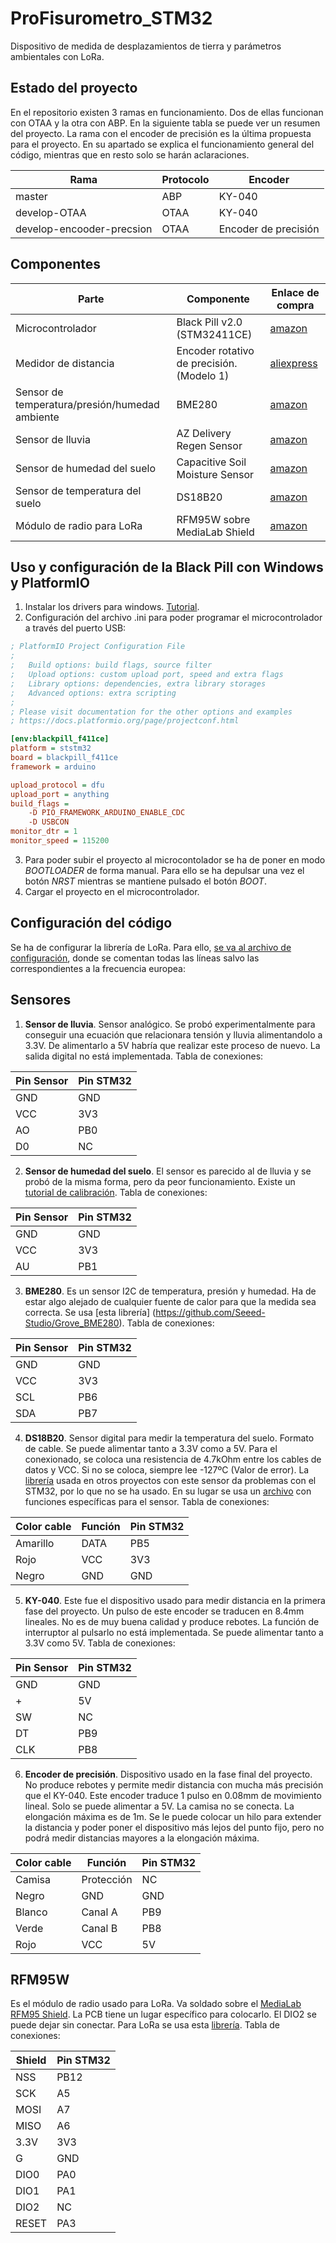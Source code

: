 # ProFisurometro_STM32
Dispositivo de medida de desplazamientos de tierra y parámetros ambientales con LoRa.

## Estado del proyecto
En el repositorio existen 3 ramas en funcionamiento. Dos de ellas funcionan con OTAA y la otra con ABP. En la siguiente tabla se puede ver un resumen del proyecto. La rama con el encoder de precisión es la última propuesta para el proyecto. En su apartado se explica el funcionamiento general del código, mientras que en resto solo se harán aclaraciones.

| Rama | Protocolo | Encoder |
| ---- | --------- | ------- |
| master | ABP | KY-040 |
| develop-OTAA | OTAA | KY-040 |
| develop-encooder-precsion | OTAA | Encoder de precisión |

## Componentes
| Parte  | Componente | Enlace de compra |
| ------------- | ------------- | -------|
| Microcontrolador  | Black Pill v2.0 (STM32411CE)  | [amazon](https://www.amazon.com/-/es/CANADUINO-STM32-Pastilla-STM32F411CEU6-incluido/dp/B0847G8RQF)|
| Medidor de distancia  |  Encoder rotativo de precisión. (Modelo 1) | [aliexpress](https://es.aliexpress.com/item/4000354494107.html) |
| Sensor de temperatura/presión/humedad ambiente |  BME280 | [amazon](https://www.amazon.es/TECNOIOT-Temperatura-tuberías-barométrico-gy-bme280/dp/B07RLM9D3S) |
| Sensor de lluvia  |  AZ Delivery Regen Sensor | [amazon](https://www.amazon.es/AZDelivery-Lluvia-lluvia-Sensor-Arduino/dp/B07CP2GX9P/ref=sr_1_5) |
| Sensor de humedad del suelo | Capacitive Soil Moisture Sensor | [amazon](https://www.amazon.es/KeeYees-Piezas-Módulo-Humedad-Capacitivo/dp/B07R174TM1/ref=sr_1_6) |
| Sensor de temperatura del suelo  | DS18B20 | [amazon](https://www.amazon.es/ICQUANZX-Temperatura-Termómetro-termopar-Resistencia/dp/B088LQ7HMH/ref=sr_1_8) |
| Módulo de radio para LoRa | RFM95W sobre MediaLab Shield | [amazon](https://www.amazon.es/BOBEINI-Transceptor-inalámbrico-LoRaTM-transmisor-receptor/dp/B09DS8BZ3D/ref=sr_1_7) |

## Uso y configuración de la Black Pill con Windows y PlatformIO
1. Instalar los drivers para windows. [Tutorial](https://github.com/profezzorn/ProffieOS/wiki/zadig).
2. Configuración del archivo .ini para poder programar el microcontrolador a través del puerto USB:
``` ini
; PlatformIO Project Configuration File
;
;   Build options: build flags, source filter
;   Upload options: custom upload port, speed and extra flags
;   Library options: dependencies, extra library storages
;   Advanced options: extra scripting
;
; Please visit documentation for the other options and examples
; https://docs.platformio.org/page/projectconf.html

[env:blackpill_f411ce]
platform = ststm32
board = blackpill_f411ce
framework = arduino

upload_protocol = dfu
upload_port = anything
build_flags = 
	-D PIO_FRAMEWORK_ARDUINO_ENABLE_CDC
	-D USBCON
monitor_dtr = 1
monitor_speed = 115200
```
3. Para poder subir el proyecto al microcontolador se ha de poner en modo *BOOTLOADER* de forma manual. Para ello se ha depulsar una vez el botón *NRST* mientras se mantiene pulsado el botón *BOOT*.
4. Cargar el proyecto en el microcontrolador.

## Configuración del código
Se ha de configurar la librería de LoRa. Para ello, [se va al archivo de configuración](), donde se comentan todas las líneas salvo las correspondientes a la frecuencia europea:

## Sensores
1. **Sensor de lluvia**. Sensor analógico. Se probó experimentalmente para conseguir una ecuación que relacionara tensión y lluvia alimentandolo a 3.3V. De alimentarlo a 5V habría que realizar este proceso de nuevo. La salida digital no está implementada. Tabla de conexiones:

| Pin Sensor | Pin STM32 |
| ---------- | --------- |
| GND | GND |
| VCC | 3V3 |
| AO | PB0 |
| D0 | NC |

2. **Sensor de humedad del suelo**.
El sensor es parecido al de lluvia y se probó de la misma forma, pero da peor funcionamiento. Existe un [tutorial de calibración](https://www.switchdoc.com/2020/06/tutorial-capacitive-moisture-sensor-grove/). Tabla de conexiones:

| Pin Sensor | Pin STM32 |
| ---------- | --------- |
| GND | GND |
| VCC | 3V3 |
| AU | PB1 |

3. **BME280**.
Es un sensor I2C de temperatura, presión y humedad. Ha de estar algo alejado de cualquier fuente de calor para que la medida sea correcta. Se usa [esta librería] (https://github.com/Seeed-Studio/Grove_BME280). Tabla de conexiones:

| Pin Sensor | Pin STM32 |
| ---------- | --------- |
| GND | GND |
| VCC | 3V3 |
| SCL | PB6 |
| SDA | PB7 |

4. **DS18B20**.
Sensor digital para medir la temperatura del suelo.  Formato de cable. Se puede alimentar tanto a 3.3V como a 5V. Para el conexionado, se coloca una resistencia de 4.7kOhm entre los cables de datos y VCC. Si no se coloca, siempre lee -127ºC (Valor de error). La [librería](https://github.com/milesburton/Arduino-Temperature-Control-Library.git) usada en  otros proyectos con este sensor da problemas con el STM32, por lo que no se ha usado. En su lugar se usa un [archivo](https://github.com/MedialabU/ProFisurometro_STM32/blob/master/src/fnDS18B20.hpp) con funciones específicas para el sensor. Tabla de conexiones:

| Color cable | Función | Pin STM32 |
| ----------- | ------- | --------- |
| Amarillo | DATA | PB5 |
| Rojo | VCC | 3V3 |
| Negro | GND | GND |

5. **KY-040**.
Este fue el dispositivo usado para medir distancia en la primera fase del proyecto. Un pulso de este encoder se traducen en 8.4mm lineales. No es de muy buena calidad y produce rebotes. La función de interruptor al pulsarlo no está implementada. Se puede alimentar tanto a 3.3V como 5V. Tabla de conexiones:

| Pin Sensor | Pin STM32 |
| ---------- | --------- |
| GND | GND |
| + | 5V |
| SW | NC |
| DT | PB9 |
| CLK | PB8 |

6. **Encoder de precisión**.
Dispositivo usado en la fase final del proyecto. No produce rebotes y permite medir distancia con mucha más precisión que el KY-040. Este encoder traduce 1 pulso en 0.08mm de movimiento lineal. Solo se puede alimentar a 5V. La camisa no se conecta. La elongación máxima es de 1m. Se le puede colocar un hilo para extender la distancia y poder poner el dispositivo más lejos del punto fijo, pero no podrá medir distancias mayores a la elongación máxima.

| Color cable | Función | Pin STM32 |
| ----------- | ------- | --------- |
| Camisa | Protección | NC|
| Negro | GND | GND|
| Blanco | Canal A | PB9 |
| Verde | Canal B | PB8 |
| Rojo | VCC | 5V |

## RFM95W
Es el módulo de radio usado para LoRa. Va soldado sobre el [MediaLab RFM95 Shield](https://github.com/MedialabU/Lora-Documentacion). La PCB tiene un lugar específico para colocarlo. El DIO2 se puede dejar sin conectar. Para LoRa se usa esta [librería](https://github.com/mcci-catena/arduino-lmic). Tabla de conexiones:

| Shield | Pin STM32 |
| ---------- | --------- |
| NSS | PB12 |
| SCK | A5 |
| MOSI | A7 |
| MISO | A6 |
| 3.3V | 3V3 |
| G | GND |
| DIO0 | PA0 |
| DIO1 | PA1 |
| DIO2 | NC |
| RESET | PA3 |


